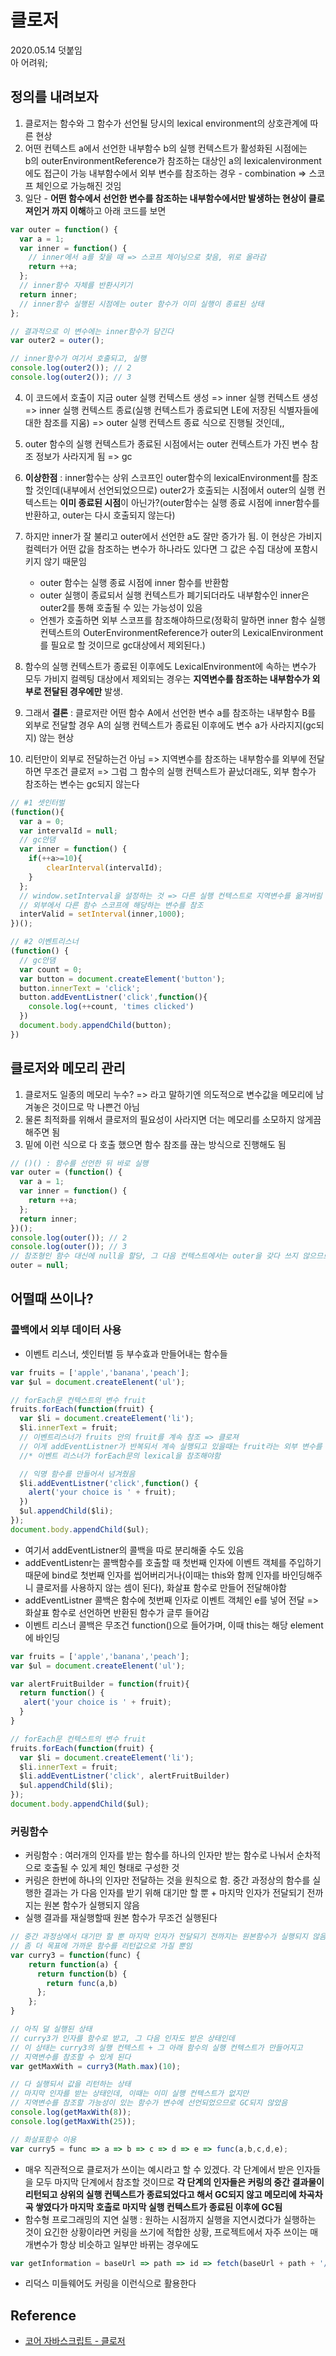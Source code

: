 # 클로저
2020.05.14 덧붙임  
아 어려워;

## 정의를 내려보자
1. 클로저는 함수와 그 함수가 선언될 당시의 lexical environment의 상호관계에 따른 현상  
2. 어떤 컨텍스트 a에서 선언한 내부함수 b의 실행 컨텍스트가 활성화된 시점에는  
b의 outerEnvironmentReference가 참조하는 대상인 a의 lexicalenvironment에도 접근이 가능 
내부함수에서 외부 변수를 참조하는 경우 - combination => 스코프 체인으로 가능해진 것임
3. 일단 - **어떤 함수에서 선언한 변수를 참조하는 내부함수에서만 발생하는 현상이 클로져인거 까지 이해**하고 아래 코드를 보면

```javascript
var outer = function() {
  var a = 1;
  var inner = function() {
    // inner에서 a를 찾을 때 => 스코프 체이닝으로 찾음, 위로 올라감
    return ++a;
  };
  // inner함수 자체를 반환시키기
  return inner;
  // inner함수 실행된 시점에는 outer 함수가 이미 실행이 종료된 상태
};

// 결과적으로 이 변수에는 inner함수가 담긴다
var outer2 = outer();

// inner함수가 여기서 호출되고, 실행
console.log(outer2()); // 2
console.log(outer2()); // 3
```
4. 이 코드에서 호출이 지금 outer 실행 컨텍스트 생성 => inner 실행 컨텍스트 생성 => inner 실행 컨텍스트 종료(실행 컨텍스트가 종료되면 LE에 저장된 식별자들에 대한 참조를 지움) => outer 실행 컨텍스트 종료 식으로 진행될 것인데,,
5. outer 함수의 실행 컨텍스트가 종료된 시점에서는 outer 컨텍스트가 가진 변수 참조 정보가 사라지게 됨 => gc
6. **이상한점** : inner함수는 상위 스코프인 outer함수의 lexicalEnvironment를 참조할 것인데(내부에서 선언되었으므로) outer2가 호출되는 시점에서 outer의 실행 컨텍스트는 **이미 종료된 시점**이 아닌가?(outer함수는 실행 종료 시점에 inner함수를 반환하고, outer는 다시 호출되지 않는다)
7. 하지만 inner가 잘 불리고 outer에서 선언한 a도 잘만 증가가 됨. 이 현상은 가비지 컬렉터가 어떤 값을 참조하는 변수가 하나라도 있다면 그 값은 수집 대상에 포함시키지 않기 때문임
    - outer 함수는 실행 종료 시점에 inner 함수를 반환함
    - outer 실행이 종료되서 실행 컨텍스트가 폐기되더라도 내부함수인 inner은 outer2를 통해 호출될 수 있는 가능성이 있음
    - 언젠가 호출하면 외부 스코프를 참조해야하므로(정확히 말하면 inner 함수 실행 컨텍스트의 OuterEnvironmentReference가 outer의 LexicalEnvironment를 필요로 할 것이므로 gc대상에서 제외된다.)

8. 함수의 실행 컨텍스트가 종료된 이후에도 LexicalEnvironment에 속하는 변수가 모두 가비지 컬렉팅 대상에서 제외되는 경우는 **지역변수를 참조하는 내부함수가 외부로 전달된 경우에만** 발생.

9. 그래서 **결론** : 클로저란 어떤 함수 A에서 선언한 변수 a를 참조하는 내부함수 B를 외부로 전달할 경우 A의 실행 컨텍스트가 종료된 이후에도 변수 a가 사라지지(gc되지) 않는 현상

10. 리턴만이 외부로 전달하는건 아님 => 지역변수를 참조하는 내부함수를 외부에 전달하면 무조건 클로저 => 그럼 그 함수의 실행 컨텍스트가 끝났더래도, 외부 함수가 참조하는 변수는 gc되지 않는다
```js
// #1 셋인터벌
(function(){
  var a = 0;
  var intervalId = null;
  // gc안댐
  var inner = function() {
    if(++a>=10){
        clearInterval(intervalId);
    }
  };
  // window.setInterval을 설정하는 것 => 다른 실행 컨텍스트로 지역변수를 옮겨버림
  // 외부에서 다른 함수 스코프에 해당하는 변수를 참조
  interValid = setInterval(inner,1000);
})();

// #2 이벤트리스너
(function() {
  // gc안댐
  var count = 0;
  var button = document.createElement('button');
  button.innerText = 'click';
  button.addEventListner('click',function(){
    console.log(++count, 'times clicked')
  })
  document.body.appendChild(button);
})
```

## 클로저와 메모리 관리
1. 클로저도 일종의 메모리 누수? => 라고 말하기엔 의도적으로 변수값을 메모리에 남겨놓은 것이므로 막 나쁜건 아님
2. 물론 최적화를 위해서 클로저의 필요성이 사라지면 더는 메모리를 소모하지 않게끔 해주면 됨
3. 밑에 이런 식으로 다 호출 했으면 함수 참조를 끊는 방식으로 진행해도 됨
```javascript
// ()() : 함수를 선언한 뒤 바로 실행
var outer = (function() {
  var a = 1;
  var inner = function() {
    return ++a;
  };
  return inner;
})();
console.log(outer()); // 2
console.log(outer()); // 3
// 참조형인 함수 대신에 null을 할당, 그 다음 컨텍스트에서는 outer을 갖다 쓰지 않으므로 gc의 대상이 됨
outer = null;
```  

## 어떨때 쓰이나?

### 콜백에서 외부 데이터 사용
- 이벤트 리스너, 셋인터벌 등 부수효과 만들어내는 함수들
```js
var fruits = ['apple','banana','peach'];
var $ul = document.createElenent('ul');

// forEach문 컨텍스트의 변수 fruit
fruits.forEach(function(fruit) {
  var $li = document.createElement('li');
  $li.innerText = fruit;
  // 이벤트리스너가 fruits 안의 fruit를 계속 참조 => 클로져
  // 이게 addEventListner가 반복되서 계속 실행되고 있을때는 fruit라는 외부 변수를 참조 
  //* 이벤트 리스너가 forEach문의 lexical을 참조해야함

  // 익명 함수를 만들어서 넘겨줬음
  $li.addEventListner('click',function() {
    alert('your choice is ' + fruit);
  })
  $ul.appendChild($li);
});
document.body.appendChild($ul);
```
- 여기서 addEventListner의 콜백을 따로 분리해줄 수도 있음
- addEventListenr는 콜백함수를 호출할 때 첫번째 인자에 이벤트 객체를 주입하기 때문에 bind로 첫번째 인자를 씹어버리거나(이때는 this와 함께 인자를 바인딩해주니 클로저를 사용하지 않는 셈이 된다), 화살표 함수로 만들어 전달해야함
- addEventListner 콜백은 함수에 첫번째 인자로 이벤트 객체인 e를 넣어 전달 => 화살표 함수로 선언하면 반환된 함수가 글루 들어감
- 이벤트 리스너 콜백은 무조건 function()으로 들어가며, 이때 this는 해당 element에 바인딩
```js
var fruits = ['apple','banana','peach'];
var $ul = document.createElenent('ul');

var alertFruitBuilder = function(fruit){
  return function() {
   alert('your choice is ' + fruit);
  }
}

// forEach문 컨텍스트의 변수 fruit
fruits.forEach(function(fruit) {
  var $li = document.createElement('li');
  $li.innerText = fruit;
  $li.addEventListner('click', alertFruitBuilder)
  $ul.appendChild($li);
});
document.body.appendChild($ul);
```

### 커링함수
- 커링함수 : 여러개의 인자를 받는 함수를 하나의 인자만 받는 함수로 나눠서 순차적으로 호출될 수 있게 체인 형태로 구성한 것 
- 커링은 한번에 하나의 인자만 전달하는 것을 원칙으로 함. 중간 과정상의 함수를 실행한 결과는 가 다음 인자를 받기 위해 대기만 할 뿐 + 마지막 인자가 전달되기 전까지는 원본 함수가 실행되지 않음
- 실행 결과를 재실행할때 원본 함수가 무조건 실행된다
```js
// 중간 과정상에서 대기만 할 뿐 마지막 인자가 전달되기 전까지는 원본함수가 실행되지 않음
// 좀 더 목표에 가까운 함수를 리턴값으로 가질 뿐임
var curry3 = function(func) {
    return function(a) {
      return function(b) {
        return func(a,b)
      };
    };
}

// 아직 덜 실행된 상태
// curry3가 인자를 함수로 받고, 그 다음 인자도 받은 상태인데
// 이 상태는 curry3의 실행 컨텍스트 + 그 아래 함수의 실행 컨텍스트가 만들어지고
// 지역변수를 참조할 수 있게 된다
var getMaxWith = curry3(Math.max)(10);

// 다 실행되서 값을 리턴하는 상태
// 마지막 인자를 받는 상태인데, 이때는 이미 실행 컨텍스트가 없지만
// 지역변수를 참조할 가능성이 있는 함수가 변수에 선언되었으므로 GC되지 않았음
console.log(getMaxWith(8));
console.log(getMaxWith(25));

// 화살표함수 이용
var curry5 = func => a => b => c => d => e => func(a,b,c,d,e);

```
- 매우 직관적으로 클로저가 쓰이는 예시라고 할 수 있겠다. 각 단계에서 받은 인자들을 모두 마지막 단계에서 참조할 것이므로 **각 단계의 인자들은 커링의 중간 결과물이 리턴되고 상위의 실행 컨텍스트가 종료되었다고 해서 GC되지 않고 메모리에 차곡차곡 쌓였다가 마지막 호출로 마지막 실행 컨텍스트가 종료된 이후에 GC됨**
- 함수형 프로그래밍의 지연 실행 : 원하는 시점까지 실행을 지연시켰다가 실행하는 것이 요긴한 상황이라면 커링을 쓰기에 적합한 상황, 프로젝트에서 자주 쓰이는 매개변수가 항상 비슷하고 일부만 바뀌는 경우에도
```js
var getInformation = baseUrl => path => id => fetch(baseUrl + path + '/' + id );
```
- 리덕스 미들웨어도 커링을 이런식으로 활용한다 

## Reference
- [코어 자바스크립트 - 클로저](http://www.yes24.com/Product/Goods/78586788?scode=032&OzSrank=1)
